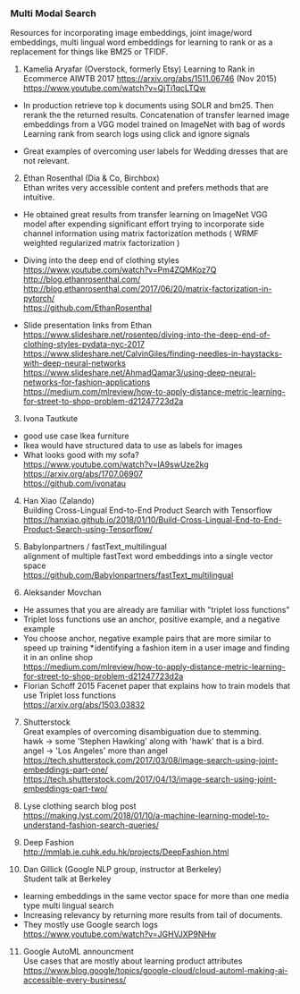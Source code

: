 
### Multi Modal Search

Resources for incorporating image embeddings, joint image/word embeddings, multi lingual word embeddings for learning to rank or as a replacement for things like BM25 or TFIDF.

1. Kamelia Aryafar (Overstock, formerly Etsy)
Learning to Rank in Ecommerce AIWTB 2017
https://arxiv.org/abs/1511.06746 (Nov 2015)
https://www.youtube.com/watch?v=QjTi1qcLTQw

* In production retrieve top k documents using SOLR and bm25.  Then rerank the the returned results.
Concatenation of transfer learned image embeddings from a VGG model trained on ImageNet with bag of words
Learning rank from search logs using click and ignore signals

* Great examples of overcoming user labels for Wedding dresses that are not relevant.


2. Ethan Rosenthal (Dia & Co, Birchbox)  
Ethan writes very accessible content and prefers methods that are intuitive.
* He obtained great results from transfer learning on ImageNet VGG model after expending significant effort trying to incorporate side channel information using matrix factorization methods ( WRMF weighted regularized matrix factorization )

* Diving into the deep end of clothing styles  
 https://www.youtube.com/watch?v=Pm4ZQMKoz7Q  
 http://blog.ethanrosenthal.com/  
 http://blog.ethanrosenthal.com/2017/06/20/matrix-factorization-in-pytorch/  
 https://github.com/EthanRosenthal  

* Slide presentation links from Ethan  
https://www.slideshare.net/rosentep/diving-into-the-deep-end-of-clothing-styles-pydata-nyc-2017  
https://www.slideshare.net/CalvinGiles/finding-needles-in-haystacks-with-deep-neural-networks  
https://www.slideshare.net/AhmadQamar3/using-deep-neural-networks-for-fashion-applications  
https://medium.com/mlreview/how-to-apply-distance-metric-learning-for-street-to-shop-problem-d21247723d2a  

3. Ivona Tautkute  
* good use case Ikea furniture
* Ikea would have structured data to use as labels for images
* What looks good with my sofa?  
https://www.youtube.com/watch?v=lA9swUze2kg  
https://arxiv.org/abs/1707.06907  
https://github.com/ivonatau  

4. Han Xiao (Zalando)  
Building Cross-Lingual End-to-End Product Search with Tensorflow  
https://hanxiao.github.io/2018/01/10/Build-Cross-Lingual-End-to-End-Product-Search-using-Tensorflow/  

5. Babylonpartners / fastText_multilingual  
alignment of multiple fastText word embeddings into a single vector space  
https://github.com/Babylonpartners/fastText_multilingual  

6. Aleksander Movchan  
* He assumes that you are already are familiar with "triplet loss functions"
* Triplet loss functions use an anchor, positive example, and a negative example
* You choose anchor, negative example pairs that are more similar to speed up training
* identifying a fashion item in a user image and finding it in an online shop  
https://medium.com/mlreview/how-to-apply-distance-metric-learning-for-street-to-shop-problem-d21247723d2a
* Florian Schoff 2015 Facenet paper that explains how to train models that use Triplet loss functions  
https://arxiv.org/abs/1503.03832

7. Shutterstock  
Great examples of overcoming disambiguation due to stemming.  
hawk -> some 'Stephen Hawking' along with 'hawk' that is a bird.  
angel -> 'Los Angeles' more than angel  
https://tech.shutterstock.com/2017/03/08/image-search-using-joint-embeddings-part-one/  
https://tech.shutterstock.com/2017/04/13/image-search-using-joint-embeddings-part-two/  

8.  Lyse clothing search blog post  
https://making.lyst.com/2018/01/10/a-machine-learning-model-to-understand-fashion-search-queries/  

9. Deep Fashion  
http://mmlab.ie.cuhk.edu.hk/projects/DeepFashion.html

10. Dan Gillick (Google NLP group, instructor at Berkeley)  
Student talk at Berkeley
* learning embeddings in the same vector space for more than one media type
multi lingual search
* Increasing relevancy by returning more results from tail of documents.
* They mostly use Google search logs  
https://www.youtube.com/watch?v=JGHVJXP9NHw

11. Google AutoML announcment  
Use cases that are mostly about learning product attributes
https://www.blog.google/topics/google-cloud/cloud-automl-making-ai-accessible-every-business/
